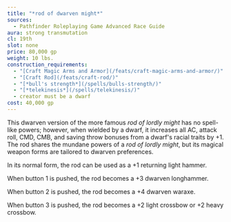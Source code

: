 ```yaml
---
title: "*rod of dwarven might*"
sources:
  - Pathfinder Roleplaying Game Advanced Race Guide
aura: strong transmutation
cl: 19th
slot: none
price: 80,000 gp
weight: 10 lbs.
construction_requirements:
  - "[Craft Magic Arms and Armor](/feats/craft-magic-arms-and-armor/)"
  - "[Craft Rod](/feats/craft-rod/)"
  - "[*bull's strength*](/spells/bulls-strength/)"
  - "[*telekinesis*](/spells/telekinesis/)"
  - creator must be a dwarf
cost: 40,000 gp
---
```


This dwarven version of the more famous *rod of lordly might* has no spell-like powers; however, when wielded by a dwarf, it increases all AC, attack roll, CMD, CMB, and saving throw bonuses from a dwarf's racial traits by +1. The rod shares the mundane powers of a *rod of lordly might*, but its magical weapon forms are tailored to dwarven preferences.

In its normal form, the rod can be used as a +1 returning light hammer.

When button 1 is pushed, the rod becomes a +3 dwarven longhammer.

When button 2 is pushed, the rod becomes a +4 dwarven waraxe.

When button 3 is pushed, the rod becomes a +2 light crossbow or +2 heavy crossbow.

